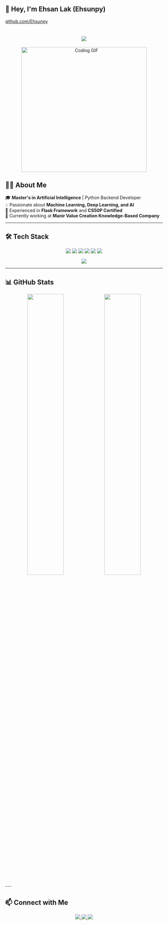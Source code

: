 ## 👋 Hey, I'm Ehsan Lak (Ehsunpy)

 [github.com/Ehsunpy](https://github.com/Ehsunpy)
<h1 align="center"> 
  <img src="https://readme-typing-svg.herokuapp.com?font=Fira+Code&duration=2000&color=36BCF7&center=true&vCenter=true&lines=Hey%2C+I'm+Ehsan+Lak!;AI+Researcher+%26+Backend+Developer;Python+%7C+Flask+%7C+Machine+Learning" />
</h1>

<p align="center">
  <img src="https://media.giphy.com/media/2IudUHdI075HL02Pkk/giphy.gif" width="400" alt="Coding GIF"/>
</p>

## 👨‍💻 About Me  
🎓 **Master's in Artificial Intelligence** | Python Backend Developer  
💡 Passionate about **Machine Learning, Deep Learning, and AI**  
🚀 Experienced in **Flask Framework** and **CS50P Certified**  
📍 Currently working at **Manir Value Creation Knowledge-Based Company**  

---

## 🛠️ Tech Stack  
<p align="center">
  <img src="https://img.shields.io/badge/Python-3776AB?style=for-the-badge&logo=python&logoColor=white" />
  <img src="https://img.shields.io/badge/Flask-000000?style=for-the-badge&logo=flask&logoColor=white" />
  <img src="https://img.shields.io/badge/TensorFlow-FF6F00?style=for-the-badge&logo=tensorflow&logoColor=white" />
  <img src="https://img.shields.io/badge/Scikit--Learn-F7931E?style=for-the-badge&logo=scikit-learn&logoColor=white" />
  <img src="https://img.shields.io/badge/Django-092E20?style=for-the-badge&logo=django&logoColor=white" />
  <img src="https://img.shields.io/badge/GitHub-181717?style=for-the-badge&logo=github&logoColor=white" />
</p>
<p align="center">
  <a href="https://skillicons.dev">
    <img src="https://skillicons.dev/icons?i=git,django,docker,anaconda,py,pytorch,github,linux,tensorflow,sklearn,selenium,opencv," />
  </a>
</p>

---

## 📊 GitHub Stats

<p align="center">
  <img src="https://github-readme-stats.vercel.app/api?username=ehsunpy&show_icons=true&theme=radical" width="48%" />
  <img src="https://github-readme-streak-stats.herokuapp.com/?user=ehsunpy&theme=radical" width="48%" />
</p>
---

## 📫 Connect with Me  
<p align="center">
  <a href="https://github.com/Ehsunpy" target="_blank">
    <img src="https://img.shields.io/github/followers/Ehsunpy?label=Follow&style=social" />
  </a>
  <a href="https://linkedin.com/in/ehsunpy" target="_blank">
    <img src="https://img.shields.io/badge/LinkedIn-Connect-blue?style=flat&logo=linkedin" />
  </a>
  <a href="https://twitter.com/ehsunpy" target="_blank">
    <img src="https://img.shields.io/badge/Twitter-Follow-blue?style=flat&logo=twitter" />
  </a>
</p>
